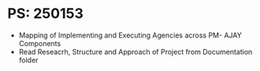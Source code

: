 # PS: 250153

- Mapping of Implementing and Executing Agencies across PM- AJAY Components
- Read Reseacrh, Structure and Approach of Project from Documentation folder
